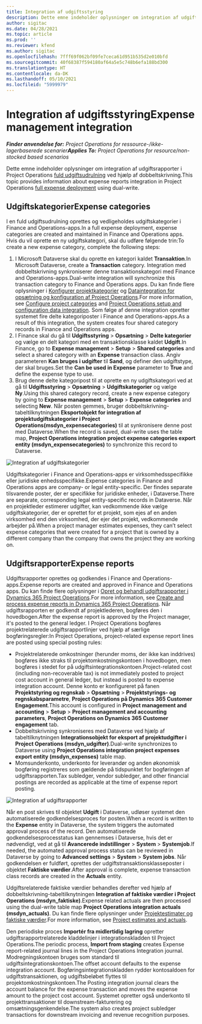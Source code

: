 ```yaml
---
title: Integration af udgiftsstyring
description: Dette emne indeholder oplysninger om integration af udgiftsrapporter i Project Operations ved hjælp af dobbeltskrivning.
author: sigitac
ms.date: 04/28/2021
ms.topic: article
ms.prod: ''
ms.reviewer: kfend
ms.author: sigitac
ms.openlocfilehash: 7fff69f062bf09fe7ceca61d951b535d2e010bfd
ms.sourcegitcommit: 40f68387f594180af64a5e5c748b6efa188bd300
ms.translationtype: HT
ms.contentlocale: da-DK
ms.lasthandoff: 05/10/2021
ms.locfileid: "5999979"
---
```

# <a name="expense-management-integration"></a><span data-ttu-id="138e0-103">Integration af udgiftsstyring</span><span class="sxs-lookup"><span data-stu-id="138e0-103">Expense management integration</span></span>

<span data-ttu-id="138e0-104">_**Finder anvendelse for:** Project Operations for ressource-/ikke-lagerbaserede scenarier_</span><span class="sxs-lookup"><span data-stu-id="138e0-104">_**Applies To:** Project Operations for resource/non-stocked based scenarios_</span></span>

<span data-ttu-id="138e0-105">Dette emne indeholder oplysninger om integration af udgiftsrapporter i Project Operations [fuld udgiftsudrulning](../expense/expense-overview.md) ved hjælp af dobbeltskrivning.</span><span class="sxs-lookup"><span data-stu-id="138e0-105">This topic provides information about expense reports integration in Project Operations [full expense deployment](../expense/expense-overview.md) using dual-write.</span></span>

## <a name="expense-categories"></a><span data-ttu-id="138e0-106">Udgiftskategorier</span><span class="sxs-lookup"><span data-stu-id="138e0-106">Expense categories</span></span>

<span data-ttu-id="138e0-107">I en fuld udgiftsudrulning oprettes og vedligeholdes udgiftskategorier i Finance and Operations-apps.</span><span class="sxs-lookup"><span data-stu-id="138e0-107">In a full expense deployment, expense categories are created and maintained in Finance and Operations apps.</span></span> <span data-ttu-id="138e0-108">Hvis du vil oprette en ny udgiftskategori, skal du udføre følgende trin:</span><span class="sxs-lookup"><span data-stu-id="138e0-108">To create a new expense category, complete the following steps:</span></span>

1. <span data-ttu-id="138e0-109">I Microsoft Dataverse skal du oprette en kategori kaldet **Transaktion**.</span><span class="sxs-lookup"><span data-stu-id="138e0-109">In Microsoft Dataverse, create a **Transaction** category.</span></span> <span data-ttu-id="138e0-110">Integration med dobbeltskrivning synkroniserer denne transaktionskategori med Finance and Operations-apps.</span><span class="sxs-lookup"><span data-stu-id="138e0-110">Dual-write integration will synchronize this transaction category to Finance and Operations apps.</span></span> <span data-ttu-id="138e0-111">Du kan finde flere oplysninger i [Konfigurer projektkategorier](/dynamics365/project-operations/project-accounting/configure-project-categories) og [Dataintegration for opsætning og konfiguration af Project Operations](resource-dual-write-setup-integration.md).</span><span class="sxs-lookup"><span data-stu-id="138e0-111">For more information, see [Configure project categories](/dynamics365/project-operations/project-accounting/configure-project-categories) and [Project Operations setup and configuration data integration](resource-dual-write-setup-integration.md).</span></span> <span data-ttu-id="138e0-112">Som følge af denne integration opretter systemet fire delte kategoriposter i Finance and Operations-apps.</span><span class="sxs-lookup"><span data-stu-id="138e0-112">As a result of this integration, the system creates four shared category records in Finance and Operations apps.</span></span>
2. <span data-ttu-id="138e0-113">I Finance skal du gå til **Udgiftsstyring** > **Opsætning** > **Delte kategorier** og vælge en delt kategori med en transaktionsklasse kaldet **Udgift**.</span><span class="sxs-lookup"><span data-stu-id="138e0-113">In Finance, go to **Expense management** > **Setup** > **Shared categories** and select a shared category with an **Expense** transaction class.</span></span> <span data-ttu-id="138e0-114">Angiv parameteren **Kan bruges i udgifter** til **Sand**, og definer den udgiftstype, der skal bruges.</span><span class="sxs-lookup"><span data-stu-id="138e0-114">Set the **Can be used in Expense** parameter to **True** and define the expense type to use.</span></span>
3. <span data-ttu-id="138e0-115">Brug denne delte kategoripost til at oprette en ny udgiftskategori ved at gå til **Udgiftsstyring** > **Opsætning** > **Udgiftskategorier** og vælge **Ny**.</span><span class="sxs-lookup"><span data-stu-id="138e0-115">Using this shared category record, create a new expense category by going to **Expense management** > **Setup** > **Expense categories** and selecting **New**.</span></span> <span data-ttu-id="138e0-116">Når posten gemmes, bruger dobbeltskrivning-tabeltilknytningen **Eksportobjekt for integration af projektudgiftskategorier i Project Operations(msdyn\_expensecategories)** til at synkronisere denne post med Dataverse.</span><span class="sxs-lookup"><span data-stu-id="138e0-116">When the record is saved, dual-write uses the table map, **Project Operations integration project expense categories export entity (msdyn\_expensecategories)** to synchronize this record to Dataverse.</span></span>

  ![Integration af udgiftskategorier](./media/DW6ExpenseCategories.png)

<span data-ttu-id="138e0-118">Udgiftskategorier i Finance and Operations-apps er virksomhedsspecifikke eller juridiske enhedsspecifikke.</span><span class="sxs-lookup"><span data-stu-id="138e0-118">Expense categories in Finance and Operations apps are company- or legal entity-specific.</span></span> <span data-ttu-id="138e0-119">Der findes separate tilsvarende poster, der er specifikke for juridiske enheder, i Dataverse.</span><span class="sxs-lookup"><span data-stu-id="138e0-119">There are separate, corresponding legal entity-specific records in Dataverse.</span></span> <span data-ttu-id="138e0-120">Når en projektleder estimerer udgifter, kan vedkommende ikke vælge udgiftskategorier, der er oprettet for et projekt, som ejes af en anden virksomhed end den virksomhed, der ejer det projekt, vedkommende arbejder på.</span><span class="sxs-lookup"><span data-stu-id="138e0-120">When a project manager estimates expenses, they can’t select expense categories that were created for a project that is owned by a different company than the company that owns the project they are working on.</span></span> 

## <a name="expense-reports"></a><span data-ttu-id="138e0-121">Udgiftsrapporter</span><span class="sxs-lookup"><span data-stu-id="138e0-121">Expense reports</span></span>

<span data-ttu-id="138e0-122">Udgiftsrapporter oprettes og godkendes i Finance and Operations-apps.</span><span class="sxs-lookup"><span data-stu-id="138e0-122">Expense reports are created and approved in Finance and Operations apps.</span></span> <span data-ttu-id="138e0-123">Du kan finde flere oplysninger i [Opret og behandl udgiftsrapporter i Dynamics 365 Project Operations](/learn/modules/create-process-expense-reports/).</span><span class="sxs-lookup"><span data-stu-id="138e0-123">For more information, see [Create and process expense reports in Dynamics 365 Project Operations](/learn/modules/create-process-expense-reports/).</span></span> <span data-ttu-id="138e0-124">Når udgiftsrapporten er godkendt af projektlederen, bogføres den i hovedbogen.</span><span class="sxs-lookup"><span data-stu-id="138e0-124">After the expense report is approved by the Project manager, it's posted to the general ledger.</span></span> <span data-ttu-id="138e0-125">I Project Operations bogføres projektrelaterede udgiftsrapportlinjer ved hjælp af særlige bogføringsregler:</span><span class="sxs-lookup"><span data-stu-id="138e0-125">In Project Operations, project-related expense report lines are posted using special posting rules:</span></span>

  - <span data-ttu-id="138e0-126">Projektrelaterede omkostninger (herunder moms, der ikke kan inddrives) bogføres ikke straks til projektomkostningskontoen i hovedbogen, men bogføres i stedet for på udgiftsintegrationskontoen.</span><span class="sxs-lookup"><span data-stu-id="138e0-126">Project-related cost (including non-recoverable tax) is not immediately posted to project cost account in general ledger, but instead is posted to expense integration account.</span></span> <span data-ttu-id="138e0-127">Denne konto er konfigureret på fanen **Projektstyring og regnskab** > **Opsætning** > **Projektstyrings- og regnskabsparametre**, **Project Operations på Dynamics 365 Customer Engagement**.</span><span class="sxs-lookup"><span data-stu-id="138e0-127">This account is configured in **Project management and accounting** > **Setup** > **Project management and accounting parameters**, **Project Operations on Dynamics 365 Customer engagement** tab.</span></span>
  - <span data-ttu-id="138e0-128">Dobbeltskrivning synkroniseres med Dataverse ved hjælp af tabeltilknytningen **Integrationsobjekt for eksport af projektudgifter i Project Operations (msdyn\_udgifter)**.</span><span class="sxs-lookup"><span data-stu-id="138e0-128">Dual-write synchronizes to Dataverse using **Project Operations integration project expenses export entity (msdyn\_expenses)** table map.</span></span>
  - <span data-ttu-id="138e0-129">Momsunderkonto, underkonto for leverandør og anden økonomisk bogføring registreres som gældende på tidspunktet for bogføringen af udgiftsrapporten.</span><span class="sxs-lookup"><span data-stu-id="138e0-129">Tax subledger, vendor subledger, and other financial postings are recorded as applicable at the time of expense report posting.</span></span>

  ![Integration af udgiftsrapporter](./media/DW6ExpenseReports.png)

<span data-ttu-id="138e0-131">Når en post skrives til objektet **Udgift** i Dataverse, udløser systemet den automatiserede godkendelsesproces for posten.</span><span class="sxs-lookup"><span data-stu-id="138e0-131">When a record is written to the **Expense** entity in Dataverse, the system triggers the automated approval process of the record.</span></span> <span data-ttu-id="138e0-132">Den automatiserede godkendelsesprocesstatus kan gennemses i Dataverse, hvis det er nødvendigt, ved at gå til **Avancerede indstillinger** > **System** > **Systemjob**.</span><span class="sxs-lookup"><span data-stu-id="138e0-132">If needed, the automated approval process status can be reviewed in Dataverse by going to **Advanced settings** > **System** > **System jobs**.</span></span> <span data-ttu-id="138e0-133">Når godkendelsen er fuldført, oprettes der udgiftstransaktionsklasseposter i objektet **Faktiske værdier**.</span><span class="sxs-lookup"><span data-stu-id="138e0-133">After approval is complete, expense transaction class records are created in the **Actuals** entity.</span></span>

<span data-ttu-id="138e0-134">Udgiftsrelaterede faktiske værdier behandles derefter ved hjælp af dobbeltskrivning-tabeltilknytningen **Integration af faktiske værdier i Project Operations (msdyn\_faktiske)**.</span><span class="sxs-lookup"><span data-stu-id="138e0-134">Expense related actuals are then processed using the dual-write table map **Project Operations integration actuals (msdyn\_actuals)**.</span></span> <span data-ttu-id="138e0-135">Du kan finde flere oplysninger under [Projektestimater og faktiske værdier](resource-dual-write-estimates-actuals.md).</span><span class="sxs-lookup"><span data-stu-id="138e0-135">For more information, see [Project estimates and actuals](resource-dual-write-estimates-actuals.md).</span></span>

<span data-ttu-id="138e0-136">Den periodiske proces **Importér fra midlertidig lagring** opretter udgiftsrapportrelaterede kladdelinjer i integrationskladden til Project Operations.</span><span class="sxs-lookup"><span data-stu-id="138e0-136">The periodic process, **Import from staging** creates Expense report-related journal lines in the Project Operations Integration journal.</span></span> <span data-ttu-id="138e0-137">Modregningskontoen bruges som standard til udgiftsintegrationskontoen.</span><span class="sxs-lookup"><span data-stu-id="138e0-137">The offset account defaults to the expense integration account.</span></span> <span data-ttu-id="138e0-138">Bogføringsintegrationskladden rydder kontosaldoen for udgiftstransaktionen, og udgiftsbeløbet flyttes til projektomkostningskontoen.</span><span class="sxs-lookup"><span data-stu-id="138e0-138">The Posting integration journal clears the account balance for the expense transaction and moves the expense amount to the project cost account.</span></span> <span data-ttu-id="138e0-139">Systemet opretter også underkonto til projekttransaktioner til downstream-fakturering og omsætningsgenkendelse.</span><span class="sxs-lookup"><span data-stu-id="138e0-139">The system also creates project subledger transactions for downstream invoicing and revenue recognition purposes.</span></span>
